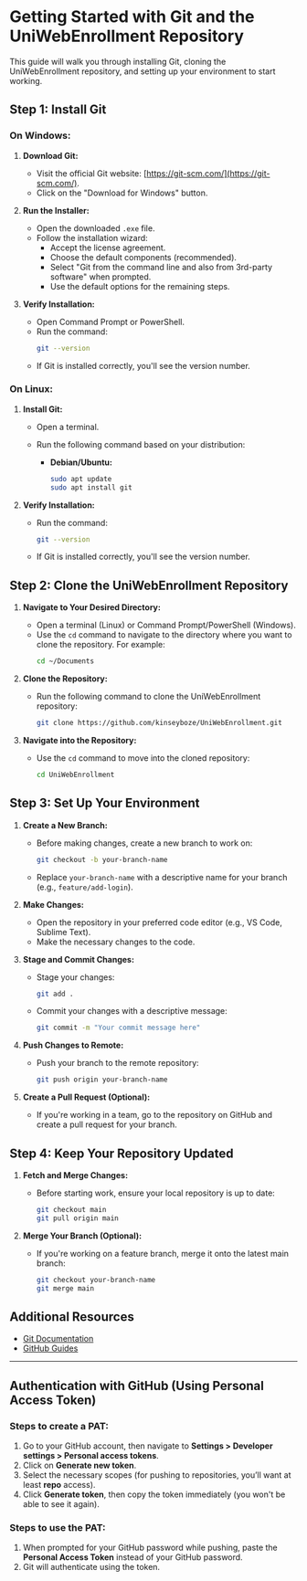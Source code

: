 # Getting Started with Git and the UniWebEnrollment Repository

This guide will walk you through installing Git, cloning the UniWebEnrollment repository, and setting up your environment to start working.

## Step 1: Install Git

### On Windows:
1. **Download Git:**
   - Visit the official Git website: [https://git-scm.com/](https://git-scm.com/).
   - Click on the "Download for Windows" button.

2. **Run the Installer:**
   - Open the downloaded `.exe` file.
   - Follow the installation wizard:
     - Accept the license agreement.
     - Choose the default components (recommended).
     - Select "Git from the command line and also from 3rd-party software" when prompted.
     - Use the default options for the remaining steps.

3. **Verify Installation:**
   - Open Command Prompt or PowerShell.
   - Run the command:
     ```bash
     git --version
     ```
   - If Git is installed correctly, you'll see the version number.

### On Linux:
1. **Install Git:**
   - Open a terminal.
   - Run the following command based on your distribution:

     - **Debian/Ubuntu:**
       ```bash
       sudo apt update
       sudo apt install git
       ```

2. **Verify Installation:**
   - Run the command:
     ```bash
     git --version
     ```
   - If Git is installed correctly, you'll see the version number.

## Step 2: Clone the UniWebEnrollment Repository

1. **Navigate to Your Desired Directory:**
   - Open a terminal (Linux) or Command Prompt/PowerShell (Windows).
   - Use the `cd` command to navigate to the directory where you want to clone the repository. For example:
     ```bash
     cd ~/Documents
     ```

2. **Clone the Repository:**
   - Run the following command to clone the UniWebEnrollment repository:
     ```bash
     git clone https://github.com/kinseyboze/UniWebEnrollment.git
     ```

3. **Navigate into the Repository:**
   - Use the `cd` command to move into the cloned repository:
     ```bash
     cd UniWebEnrollment
     ```

## Step 3: Set Up Your Environment

1. **Create a New Branch:**
   - Before making changes, create a new branch to work on:
     ```bash
     git checkout -b your-branch-name
     ```
   - Replace `your-branch-name` with a descriptive name for your branch (e.g., `feature/add-login`).

2. **Make Changes:**
   - Open the repository in your preferred code editor (e.g., VS Code, Sublime Text).
   - Make the necessary changes to the code.

3. **Stage and Commit Changes:**
   - Stage your changes:
     ```bash
     git add .
     ```
   - Commit your changes with a descriptive message:
     ```bash
     git commit -m "Your commit message here"
     ```

4. **Push Changes to Remote:**
   - Push your branch to the remote repository:
     ```bash
     git push origin your-branch-name
     ```

5. **Create a Pull Request (Optional):**
   - If you're working in a team, go to the repository on GitHub and create a pull request for your branch.

## Step 4: Keep Your Repository Updated

1. **Fetch and Merge Changes:**
   - Before starting work, ensure your local repository is up to date:
     ```bash
     git checkout main
     git pull origin main
     ```

2. **Merge Your Branch (Optional):**
   - If you're working on a feature branch, merge it onto the latest main branch:
     ```bash
     git checkout your-branch-name
     git merge main
     ```

## Additional Resources

- [Git Documentation](https://git-scm.com/doc)
- [GitHub Guides](https://guides.github.com/)

---

## Authentication with GitHub (Using Personal Access Token)

### Steps to create a PAT:
1. Go to your GitHub account, then navigate to **Settings > Developer settings > Personal access tokens**.
2. Click on **Generate new token**.
3. Select the necessary scopes (for pushing to repositories, you’ll want at least **repo** access).
4. Click **Generate token**, then copy the token immediately (you won't be able to see it again).

### Steps to use the PAT:
1. When prompted for your GitHub password while pushing, paste the **Personal Access Token** instead of your GitHub password.
2. Git will authenticate using the token.
